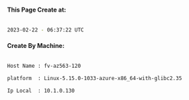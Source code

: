 
   
#### This Page Create at:

```bash

2023-02-22 - 06:37:22 UTC

```

#### Create By Machine:

```bash

Host Name : fv-az563-120

platform  : Linux-5.15.0-1033-azure-x86_64-with-glibc2.35

Ip Local  : 10.1.0.130

```

